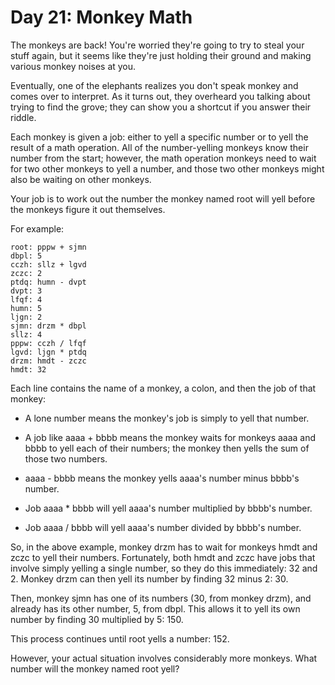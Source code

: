 # Day 21: Monkey Math

The monkeys are back! You're worried they're going to try to steal your stuff
again, but it seems like they're just holding their ground and making various
monkey noises at you.

Eventually, one of the elephants realizes you don't speak monkey and comes over
to interpret. As it turns out, they overheard you talking about trying to find
the grove; they can show you a shortcut if you answer their riddle.

Each monkey is given a job: either to yell a specific number or to yell the
result of a math operation. All of the number-yelling monkeys know their number
from the start; however, the math operation monkeys need to wait for two other
monkeys to yell a number, and those two other monkeys might also be waiting on
other monkeys.

Your job is to work out the number the monkey named root will yell before the
monkeys figure it out themselves.

For example:

```
root: pppw + sjmn
dbpl: 5
cczh: sllz + lgvd
zczc: 2
ptdq: humn - dvpt
dvpt: 3
lfqf: 4
humn: 5
ljgn: 2
sjmn: drzm * dbpl
sllz: 4
pppw: cczh / lfqf
lgvd: ljgn * ptdq
drzm: hmdt - zczc
hmdt: 32
```

Each line contains the name of a monkey, a colon, and then the job of that
monkey:

- A lone number means the monkey's job is simply to yell that number.

- A job like aaaa + bbbb means the monkey waits for monkeys aaaa and bbbb to
  yell each of their numbers; the monkey then yells the sum of those two
  numbers.

- aaaa - bbbb means the monkey yells aaaa's number minus bbbb's number.

- Job aaaa * bbbb will yell aaaa's number multiplied by bbbb's number.

- Job aaaa / bbbb will yell aaaa's number divided by bbbb's number.

So, in the above example, monkey drzm has to wait for monkeys hmdt and zczc to
yell their numbers. Fortunately, both hmdt and zczc have jobs that involve
simply yelling a single number, so they do this immediately: 32 and 2. Monkey
drzm can then yell its number by finding 32 minus 2: 30.

Then, monkey sjmn has one of its numbers (30, from monkey drzm), and already
has its other number, 5, from dbpl. This allows it to yell its own number by
finding 30 multiplied by 5: 150.

This process continues until root yells a number: 152.

However, your actual situation involves considerably more monkeys. What number
will the monkey named root yell?
